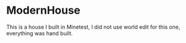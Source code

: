 # ModernHouse
This is a house I built in Minetest, I did not use world edit for this one, everything was hand built.
